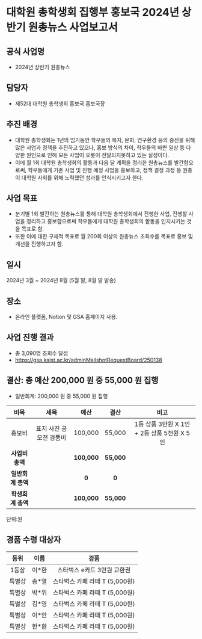 대학원 총학생회 집행부 홍보국 2024년 상반기 원총뉴스 사업보고서
===

## 공식 사업명
- 2024년 상반기 원총뉴스

## 담당자
- 제52대 대학원 총학생회 홍보국 홍보국장

## 추진 배경
- 대학원 총학생회는 1년의 임기동안 학우들의 복지, 문화, 연구환경 등의 증진을 위해 많은 사업과 정책을 추진하고 있으나, 홍보 방식의 차이, 학우들의 바쁜 일상 등 다양한 원인으로 인해 모든 사업이 오롯이 전달되지못하고 있는 실정이다.
- 이에 월 1회 대학원 총학생회의 활동과 다음 달 계획을 정리한 원총뉴스를 발간함으로써, 학우들에게 기존 사업 및 진행 예정 사업을 홍보하고, 정책 결정 과정 등 원총이 대학원 사회를 위해 노력했던 성과를 인식시키고자 한다.


## 사업 목표
- 분기별 1회 발간하는 원총뉴스를 통해 대학원 총학생회에서 진행한 사업, 진행할 사업을 정리하고 홍보함으로써 학우들에게 대학원 총학생회의 활동을 인지시키는 것을 목표로 함.
- 또한 이에 대한 구체적 목표로 월 200회 이상의 원총뉴스 조회수를 목표로 홍보 및 개선을 진행하고자 함.


## 일시
2024년 3월 ~ 2024년 8월 (5월 말, 8월 말 발송)

## 장소
- 온라인 플랫폼, Notion 및 GSA 홈페이지 사용.

## 사업 진행 결과
- 총 3,090명 조회수 달성
- https://gsa.kaist.ac.kr/adminMailshotRequestBoard/250138


## 결산: 총 예산 200,000 원 중 55,000 원 집행

- 일반회계: 200,000 원 중 55,000 원 집행

|  **비목** |   **세목**   | **예산** | **결산** | **비고** |
|:----------:|:------------:|:--------:|:--------:|:--------:|
|홍보비| 표지 사진 공모전 경품비 | 100,000 | 55,000 |1등 상품 3만원 X 1인 + 2등 상품 5천원 X 5인|
|   **사업비 총액**  |        | **100,000** | **55,000** |
|   **일반회계 총액**  |        | **0** | **0** |
|   **학생회계 총액**  |         | **100,000** | **55,000** |

단위:원 

## 경품 수령 대상자
|  **등위** |   **이름**   | **경품** |
|:--------:|:--------:|:--------:|
|1등상|이*환|스타벅스 e카드 3만원 교환권|
|특별상|송*열|스타벅스 카페 라떼 T (5,000원)|
|특별상|박*위|스타벅스 카페 라떼 T (5,000원)|
|특별상|김*영|스타벅스 카페 라떼 T (5,000원)|
|특별상|이*안|스타벅스 카페 라떼 T (5,000원)|
|특별상|한*환|스타벅스 카페 라떼 T (5,000원)|
 
